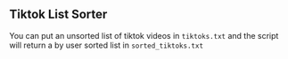 ## Tiktok List Sorter
You can put an unsorted list of tiktok videos in `tiktoks.txt` and the script will return a by user sorted list in `sorted_tiktoks.txt`
